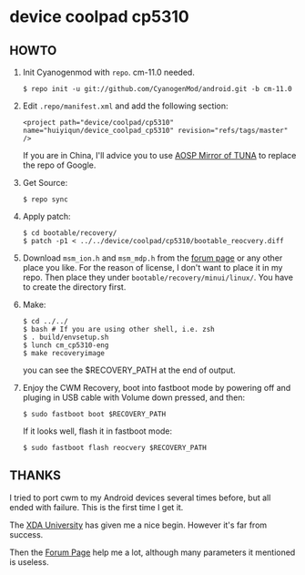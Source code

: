 device coolpad cp5310
=====================

HOWTO
-----
1.  Init Cyanogenmod with `repo`. cm-11.0 needed.

        $ repo init -u git://github.com/CyanogenMod/android.git -b cm-11.0

2.  Edit `.repo/manifest.xml` and add the following section:

        <project path="device/coolpad/cp5310" name="huiyiqun/device_coolpad_cp5310" revision="refs/tags/master" />

    If you are in China, I'll advice you to use
    [AOSP Mirror of TUNA](http://aosp.tuna.tsinghua.edu.cn) to replace the repo
    of Google.

3.  Get Source:

        $ repo sync

4.  Apply patch:

        $ cd bootable/recovery/
        $ patch -p1 < ../../device/coolpad/cp5310/bootable_reocvery.diff

5.  Download `msm_ion.h` and `msm_mdp.h` from the [forum page](http://forum.xda-developers.com/android/general/rom-cwm11-recovery-port-phicomm-c230w-t2871370/page2) or any other place you like. For the reason of license, I don't want to place it in my repo.
    Then place they under `bootable/recovery/minui/linux/`. You have to create the directory first.

6.  Make:

        $ cd ../../
        $ bash # If you are using other shell, i.e. zsh
        $ . build/envsetup.sh
        $ lunch cm_cp5310-eng
        $ make recoveryimage

    you can see the $RECOVERY_PATH at the end of output.

6.  Enjoy the CWM Recovery, boot into fastboot mode by powering off and pluging in
    USB cable with Volume down pressed, and then:

        $ sudo fastboot boot $RECOVERY_PATH

    If it looks well, flash it in fastboot mode:

        $ sudo fastboot flash reocvery $RECOVERY_PATH

THANKS
------
I tried to port cwm to my Android devices several times before, but all ended with failure.
This is the first time I get it.

The [XDA University](http://xda-university.com/as-a-developer/porting-clockworkmod-recovery-to-a-new-device)
has given me a nice begin. However it's far from success.

Then the [Forum Page](http://forum.xda-developers.com/android/general/rom-cwm11-recovery-port-phicomm-c230w-t2871370)
help me a lot, although many parameters it mentioned is useless.
